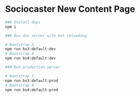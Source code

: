 Sociocaster New Content Page
=========================

```bash
### Install deps
npm i

### Run dev server with hot reloading

# Bootstrap 3
npm run bs3:default:dev
# Bootstrap 4
npm run bs4:default:dev

### Run production server

# Bootstrap 3
npm run bs3:default:prod
# Bootstrap 4
npm run bs4:default:prod
```
